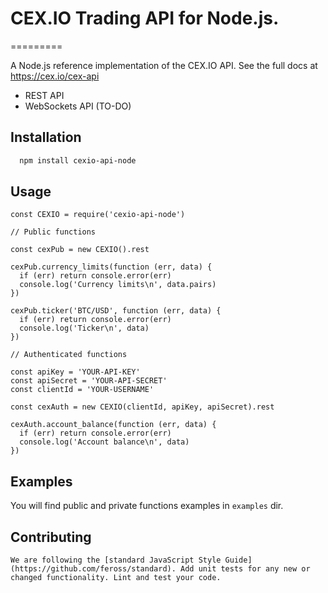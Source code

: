 # CEX.IO Trading API for Node.js.
=========

A Node.js reference implementation of the CEX.IO API. See the full docs at <https://cex.io/cex-api>

* REST API
* WebSockets API (TO-DO)

## Installation
```bash
  npm install cexio-api-node
```

## Usage

```
const CEXIO = require('cexio-api-node')

// Public functions

const cexPub = new CEXIO().rest

cexPub.currency_limits(function (err, data) {
  if (err) return console.error(err)
  console.log('Currency limits\n', data.pairs)
})

cexPub.ticker('BTC/USD', function (err, data) {
  if (err) return console.error(err)
  console.log('Ticker\n', data)
})

// Authenticated functions

const apiKey = 'YOUR-API-KEY'
const apiSecret = 'YOUR-API-SECRET'
const clientId = 'YOUR-USERNAME'

const cexAuth = new CEXIO(clientId, apiKey, apiSecret).rest

cexAuth.account_balance(function (err, data) {
  if (err) return console.error(err)
  console.log('Account balance\n', data)
})
```

## Examples

You will find public and private functions examples in `examples` dir.

## Contributing

`We are following the [standard JavaScript Style Guide](https://github.com/feross/standard).
Add unit tests for any new or changed functionality. Lint and test your code.`
